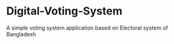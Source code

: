 Digital-Voting-System
=====================

A simple voting system application based on Electoral system of Bangladesh
